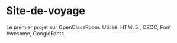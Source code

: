 # Site-de-voyage
Le premier projet sur OpenClassRoom. Utilisé: HTML5 , CSCC, Font Awesome, GoogleFonts
